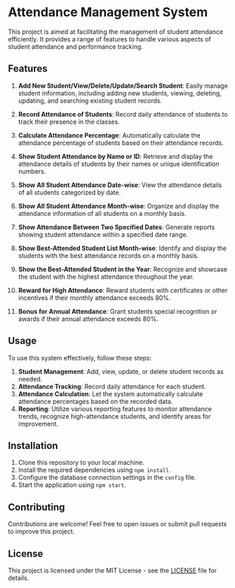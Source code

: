 # Attendance Management System
This project is aimed at facilitating the management of student attendance efficiently. It provides a range of features to handle various aspects of student attendance and performance tracking.

## Features

1. **Add New Student/View/Delete/Update/Search Student**: Easily manage student information, including adding new students, viewing, deleting, updating, and searching existing student records.

2. **Record Attendance of Students**: Record daily attendance of students to track their presence in the classes.

3. **Calculate Attendance Percentage**: Automatically calculate the attendance percentage of students based on their attendance records.

4. **Show Student Attendance by Name or ID**: Retrieve and display the attendance details of students by their names or unique identification numbers.

5. **Show All Student Attendance Date-wise**: View the attendance details of all students categorized by date.

6. **Show All Student Attendance Month-wise**: Organize and display the attendance information of all students on a monthly basis.

7. **Show Attendance Between Two Specified Dates**: Generate reports showing student attendance within a specified date range.

8. **Show Best-Attended Student List Month-wise**: Identify and display the students with the best attendance records on a monthly basis.

9. **Show the Best-Attended Student in the Year**: Recognize and showcase the student with the highest attendance throughout the year.

10. **Reward for High Attendance**: Reward students with certificates or other incentives if their monthly attendance exceeds 80%.

11. **Bonus for Annual Attendance**: Grant students special recognition or awards if their annual attendance exceeds 80%.

## Usage

To use this system effectively, follow these steps:

1. **Student Management**: Add, view, update, or delete student records as needed.
2. **Attendance Tracking**: Record daily attendance for each student.
3. **Attendance Calculation**: Let the system automatically calculate attendance percentages based on the recorded data.
4. **Reporting**: Utilize various reporting features to monitor attendance trends, recognize high-attendance students, and identify areas for improvement.

## Installation

1. Clone this repository to your local machine.
2. Install the required dependencies using `npm install`.
3. Configure the database connection settings in the `config` file.
4. Start the application using `npm start`.

## Contributing

Contributions are welcome! Feel free to open issues or submit pull requests to improve this project.

## License

This project is licensed under the MIT License - see the [LICENSE](LICENSE) file for details.
